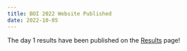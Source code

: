```yaml
---
title: BOI 2022 Website Published
date: 2022-10-05
---
```


The day 1 results have been published on the [Results](/contest/results) page!
